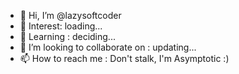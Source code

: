 - 👋 Hi, I’m @lazysoftcoder
- 👀 Interest: loading...
- 🌱 Learning : deciding...
- 💞️ I’m looking to collaborate on : updating...
- 📫 How to reach me : Don't stalk, I'm Asymptotic :)

<!---
lazysoftcoder/lazysoftcoder is a ✨ special ✨ repository because its `README.md` (this file) appears on your GitHub profile.
You can click the Preview link to take a look at your changes.
--->
